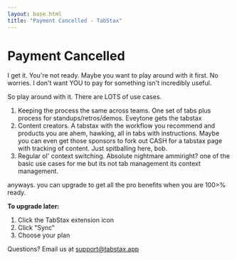 ```yaml
---
layout: base.html
title: "Payment Cancelled - TabStax"
---
```


# Payment Cancelled
I get it. You're not ready. Maybe you want to play around with it first. No worries. I don't want YOU to pay for something isn't incredibly useful. 

So play around with it. There are LOTS of use cases. 
1. Keeping the process the same across teams. One set of tabs plus process for standups/retros/demos. Eveytone gets the tabstax
2. Content creators. A tabstax with the workflow you recommend and products you are ahem, hawking, all in tabs with instructions. 
Maybe you can even get those sponsors to fork out CASH for a tabstax page with tracking of content. Just spitballing here, bob.
3. Regular ol' context switching. Absolute nightmare ammiright? one of the basic use cases for me but its not tab management its context management.


anyways. you can upgrade to get all the pro benefits when you are 100>% ready.

**To upgrade later:**
1. Click the TabStax extension icon
2. Click "Sync" 
3. Choose your plan

Questions? Email us at [support@tabstax.app](mailto:support@tabstax.app)
